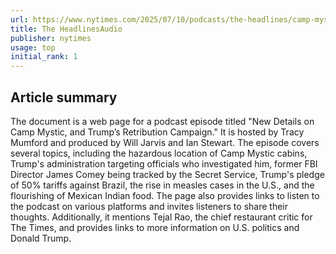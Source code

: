 ```yaml
---
url: https://www.nytimes.com/2025/07/10/podcasts/the-headlines/camp-mystic-trump-retribution.html
title: The HeadlinesAudio
publisher: nytimes
usage: top
initial_rank: 1
---
```

## Article summary
The document is a web page for a podcast episode titled "New Details on Camp Mystic, and Trump’s Retribution Campaign." It is hosted by Tracy Mumford and produced by Will Jarvis and Ian Stewart. The episode covers several topics, including the hazardous location of Camp Mystic cabins, Trump's administration targeting officials who investigated him, former FBI Director James Comey being tracked by the Secret Service, Trump's pledge of 50% tariffs against Brazil, the rise in measles cases in the U.S., and the flourishing of Mexican Indian food. The page also provides links to listen to the podcast on various platforms and invites listeners to share their thoughts. Additionally, it mentions Tejal Rao, the chief restaurant critic for The Times, and provides links to more information on U.S. politics and Donald Trump.
